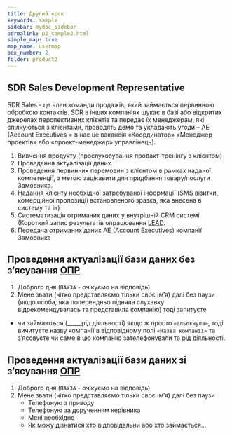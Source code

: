 ```yaml
---
title: Другий крок
keywords: sample
sidebar: mydoc_sidebar
permalink: p2_sample2.html
simple_map: true
map_name: usermap
box_number: 2
folder: product2
---
```


## SDR Sales Development Representative 
SDR Sales - це член команди продажів, який займається первинною обробкою контактів. SDR в інших компаніях шукає в базі або відкритих джерелах перспективних клієнтів та передає їх менеджерам, які спілкуються з клієнтами, проводять демо та укладають угоди – AE (Account Executives = в нас це вакансія «Координатор» «Менеджер проектів» або «проект-менеджер» управлінець).

1.	Вивчення продукту (прослуховування продакт-тренінгу з клієнтом)
2.	Проведення актуалізації даних.
3.	Проведення первинних перемовин з клієнтом в рамках наданої компетенції, з метою зацікавити для придбання товару/послуги Замовника.
4.	Надання клієнту необхідної затребуваної інформації (SMS візитки, комерційної пропозиції встановленого зразка, яка внесена в систему та ін)
5.	Систематизація отриманих даних у внутрішній CRM системі (Короткий запис результатів опрацювання <a href="" data-toggle="tooltip" data-original-title="{{site.data.glossary.LEAD}}">LEAD</a>.
6.	Передача отриманих даних AE (Account Executives) компанії Замовника


## Проведення актуалізації бази даних без з’ясування <a href="" data-toggle="tooltip" data-original-title="{{site.data.glossary.OPR}}">ОПР</a>
 1. Доброго дня (`ПАУЗА` - очікуємо на відповідь)  
 2. Мене звати (чітко представляємо тільки своє ім’я) далі без паузи (якщо особа, яка поперендньо підняла слухавку відрекомендувалась та представила компанію) тоді запитуєте
 - чи займаються (_____рід діяльності) якщо ж просто `«альокнула»`, тоді вичитуєте назву компанії в відповідному полі `«Назва компанії»` та з’ясовуєте  чи саме в цю компанію зателефонували та рід діяльності.

## Проведення актуалізації бази даних зі з’ясування <a href="" data-toggle="tooltip" data-original-title="{{site.data.glossary.OPR}}">ОПР</a>
1. Доброго дня (`ПАУЗА` - очікуємо на відповідь)  
2. Мене звати (чітко представляємо тільки своє ім’я) далі без паузи 
    - Телефоную з приводу 
    - Телефоную за дорученням керівника
    - Мені необхідно
    - Як можу дізнатися хто відповідальни або хто займається...



